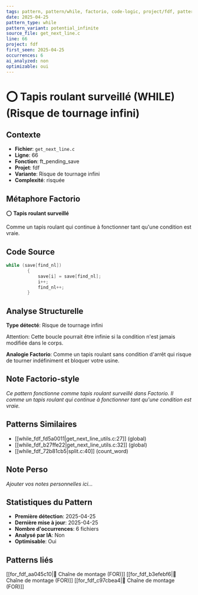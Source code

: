 ```yaml
---
tags: pattern, pattern/while, factorio, code-logic, project/fdf, pattern/variant/potential_infinite
date: 2025-04-25
pattern_type: while
pattern_variant: potential_infinite
source_file: get_next_line.c
line: 66
project: fdf
first_seen: 2025-04-25
occurrences: 6
ai_analyzed: non
optimizable: oui
---
```


# ⭕ Tapis roulant surveillé (WHILE) (Risque de tournage infini)

## Contexte
- **Fichier**: `get_next_line.c`
- **Ligne**: 66
- **Fonction**: ft_pending_save
- **Projet**: fdf
- **Variante**: Risque de tournage infini
- **Complexité**: risquée

## Métaphore Factorio
⭕ **Tapis roulant surveillé**

Comme un tapis roulant qui continue à fonctionner tant qu'une condition est vraie.

## Code Source
```c
while (save[find_nl])
		{
			save[i] = save[find_nl];
			i++;
			find_nl++;
		}
```

## Analyse Structurelle
**Type détecté**: Risque de tournage infini

Attention: Cette boucle pourrait être infinie si la condition n'est jamais modifiée dans le corps.

**Analogie Factorio**:
Comme un tapis roulant sans condition d'arrêt qui risque de tourner indéfiniment et bloquer votre usine.

## Note Factorio-style
*Ce pattern fonctionne comme tapis roulant surveillé dans Factorio. Il comme un tapis roulant qui continue à fonctionner tant qu'une condition est vraie.*

## Patterns Similaires
- [[while_fdf_fd5a0011|get_next_line_utils.c:27]] (global)
- [[while_fdf_b27ffe22|get_next_line_utils.c:32]] (global)
- [[while_fdf_72b81cb5|split.c:40]] (count_word)

## Note Perso
*Ajouter vos notes personnelles ici...*

## Statistiques du Pattern
- **Première détection**: 2025-04-25
- **Dernière mise à jour**: 2025-04-25
- **Nombre d'occurrences**: 6 fichiers
- **Analysé par IA**: Non
- **Optimisable**: Oui

## Patterns liés
[[for_fdf_aa045c10|🔄 Chaîne de montage (FOR)]]
[[for_fdf_b3efebf6|🔄 Chaîne de montage (FOR)]]
[[for_fdf_c97cbea4|🔄 Chaîne de montage (FOR)]]
